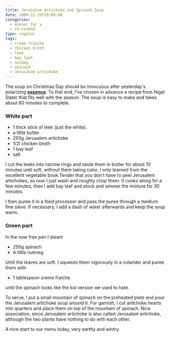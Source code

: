 ```yaml
---
title: Jerusalem Artichoke and Spinach Soup
date: 2009-12-25T19:00:00
categories: 
  - dinner for x
  - re-cooked
type: regular
tags: 
  - creme fraiche
  - chicken broth
  - leek
  - bay leaf
  - nutmeg
  - spinach
  - Jerusalem artichoke
---
```




The soup on Christmas Day should be innocuous after yesterday's polarizing **[essence](../beetroot-essence)**. To that end, I've chosen in advance a recipe from Nigel Slater that fits well with the season. The soup is easy to make and takes about 60 minutes to complete.

### White part

* 1 thick stick of leek (just the white). 
* a little butter 
* 250g Jerusalem artichoke 
* 1/2l chicken broth 
* 1 bay leaf 
* salt

I cut the leeks into narrow rings and saute them in butter for about 10 minutes until soft, without them taking color. I only learned from the excellent vegetable book Tender that you don't have to peel Jerusalem artichokes, so now I just wash and roughly chop them. It cooks along for a few minutes, then I add bay leaf and stock and simmer the mixture for 30 minutes.

I then puree it in a food processor and pass the puree through a medium fine sieve. If necessary, I add a dash of water afterwards and keep the soup warm.

### Green part

In the now free pan I steam

* 250g spinach 
* A little nutmeg

Until the leaves are soft. I squeeze them vigorously in a colander and puree them with

* 1 tablespoon creme fraiche

until the spinach looks like the kid version we used to hate.

To serve, I put a small mountain of spinach on the preheated plate and pour the Jerusalem artichoke soup around it. For garnish, I cut artichoke hearts into quarters and place them on top of the mountain of spinach. Nice association, since Jerusalem artichoke is also called Jerusalem artichoke, although the two plants have nothing to do with each other.

A nice start to our menu today, very earthy and wintry.
